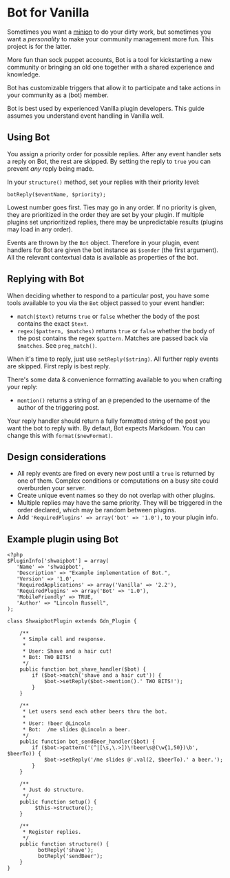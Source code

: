 # Bot for Vanilla

Sometimes you want a [minion](https://github.com/vanilla/minion) to do your dirty work, but sometimes you want a _personality_ to make your community management more fun. This project is for the latter.

More fun than sock puppet accounts, Bot is a tool for kickstarting a new community or bringing an old one together with a shared experience and knowledge.

Bot has customizable triggers that allow it to participate and take actions in your community as a (bot) member.

Bot is best used by experienced Vanilla plugin developers. This guide assumes you understand event handling in Vanilla well.

## Using Bot

You assign a priority order for possible replies. After any event handler sets a reply on Bot, the rest are skipped. By setting the reply to `true` you can prevent _any_ reply being made.

In your `structure()` method, set your replies with their priority level:

`botReply($eventName, $priority);`

Lowest number goes first. Ties may go in any order. If no priority is given, they are prioritized in the order they are set by your plugin. If multiple plugins set unprioritized replies, there may be unpredictable results (plugins may load in any order).

Events are thrown by the `Bot` object. Therefore in your plugin, event handlers for Bot are given the bot instance as `$sender` (the first argument). All the relevant contextual data is available as properties of the bot.

## Replying with Bot

When deciding whether to respond to a particular post, you have some tools available to you via the `Bot` object passed to your event handler:

* `match($text)` returns `true` or `false` whether the body of the post contains the exact `$text`.
* `regex($pattern, $matches)` returns `true` or `false` whether the body of the post contains the regex `$pattern`. Matches are passed back via `$matches`. See `preg_match()`.

When it's time to reply, just use `setReply($string)`. All further reply events are skipped. First reply is best reply.

There's some data & convenience formatting available to you when crafting your reply:

* `mention()` returns a string of an `@` prepended to the username of the author of the triggering post.

Your reply handler should return a fully formatted string of the post you want the bot to reply with. By defaut, Bot expects Markdown. You can change this with `format($newFormat)`.


## Design considerations

* All reply events are fired on every new post until a `true` is returned by one of them. Complex conditions or computations on a busy site could overburden your server.
* Create unique event names so they do not overlap with other plugins.
* Multiple replies may have the same priority. They will be triggered in the order declared, which may be random between plugins.
* Add `'RequiredPlugins' => array('bot' => '1.0'),` to your plugin info.

## Example plugin using Bot

```
<?php
$PluginInfo['shwaipbot'] = array(
   'Name' => 'shwaipbot',
   'Description' => "Example implementation of Bot.",
   'Version' => '1.0',
   'RequiredApplications' => array('Vanilla' => '2.2'),
   'RequiredPlugins' => array('Bot' => '1.0'),
   'MobileFriendly' => TRUE,
   'Author' => "Lincoln Russell",
);

class ShwaipbotPlugin extends Gdn_Plugin {

    /**
     * Simple call and response.
     *
     * User: Shave and a hair cut!
     * Bot: TWO BITS!
     */
    public function bot_shave_handler($bot) {
        if ($bot->match('shave and a hair cut')) {
            $bot->setReply($bot->mention().' TWO BITS!');
        }
    }

    /**
     * Let users send each other beers thru the bot.
     *
     * User: !beer @Lincoln
     * Bot:  /me slides @Lincoln a beer.
     */
    public function bot_sendBeer_handler($bot) {
        if ($bot->pattern('(^|[\s,\.>])\!beer\s@(\w{1,50})\b', $beerTo)) {
            $bot->setReply('/me slides @'.val(2, $beerTo).' a beer.');
        }
    }
    
    /**
     * Just do structure.
     */
    public function setup() {
	     $this->structure();
    }

    /**
     * Register replies.
     */
    public function structure() {
		  botReply('shave');
		  botReply('sendBeer');
    }
}
```
